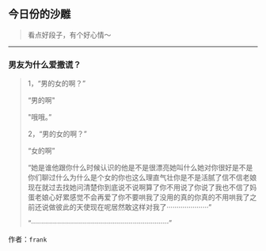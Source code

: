 ## 今日份的沙雕

> 看点好段子，有个好心情～


 
---

### 男友为什么爱撒谎？

> 1，“男的女的啊？”
> 
> “男的啊"
> 
> "哦哦。”
> 
> 2，“男的女的啊？”
> 
> “女的啊”
> 
> “她是谁他跟你什么时候认识的他是不是很漂亮她叫什么她对你很好是不是你们聊过什么为什么是个女的你也这么理直气壮你是不是活腻了信不信老娘现在就过去找她问清楚你到底说不说啊算了你不用说了你说了我也不信了妈蛋老娘心好累感觉不会再爱了你不要哄我了没用的真的你真的不用哄我了之前还说做彼此的天使现在呢居然敢这样对我了·····················”
> 
> “·····································································”


作者：`frank`
